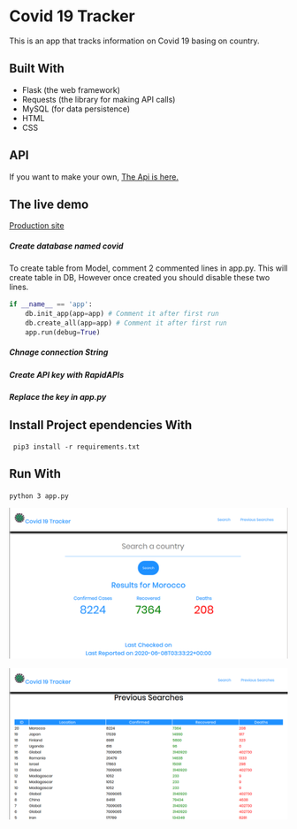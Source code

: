 # Covid 19 Tracker
 This is an app that tracks information on Covid 19 basing on country.

## Built With
- Flask (the web framework)
- Requests (the library for making API calls)
- MySQL (for data persistence)
- HTML
- CSS

## API 

If you want to make your own, [The Api is here.](https://covid-19-coronavirus-statistics.p.rapidapi.com/v1/total)


## The live demo
[Production site](https://simple-deployment-demo.herokuapp.com/)

##### Create database named **_covid_**
To create table from Model, comment 2 commented lines in app.py. This will create table in DB, However once created you should disable these two lines.
```python
if __name__ == 'app':
	db.init_app(app=app) # Comment it after first run
	db.create_all(app=app) # Comment it after first run
	app.run(debug=True)
``` 


##### Chnage connection String
##### Create API key with RapidAPIs
##### Replace the key in app.py



## Install Project ependencies With
` pip3 install -r requirements.txt`

## Run With
` python 3 app.py `

![Demo](demo1.png)



![Demo](deom.png)
